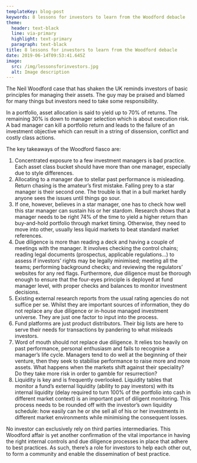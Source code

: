```yaml
---
templateKey: blog-post
keywords: 8 lessons for investors to learn from the Woodford debacle
theme:
  header: text-black
  line: via-primary
  highlight: text-primary
  paragraph: text-black
title: 8 lessons for investors to learn from the Woodford debacle
date: 2019-06-14T09:53:41.645Z
image:
  src: /img/lessonsforinvestors.jpg
  alt: Image description
---
```

The Neil Woodford case that has shaken the UK reminds investors of basic principles for managing their assets. The guy may be praised and blamed for many things but investors need to take some responsibility.

In a portfolio, asset allocation is said to yield up to 70% of returns. The remaining 30% is down to manager selection which is about execution risk. A bad manager can kill a portfolio return and leads to the failure of an investment objective which can result in a string of dissension, conflict and costly class actions.

The key takeaways of the Woodford fiasco are:

1. Concentrated exposure to a few investment managers is bad practice. Each asset class bucket should have more than one manager, especially due to style differences.
2. Allocating to a manager due to stellar past performance is misleading. Return chasing is the amateur’s first mistake. Falling prey to a star manager is their second one. The trouble is that in a bull market hardly anyone sees the issues until things go sour.
3. If one, however, believes in a star manager, one has to check how well this star manager can sustain his or her stardom. Research shows that a manager needs to be right 74% of the time to yield a higher return than buy-and-hold portfolio through market timing. Otherwise, they need to move into other, usually less liquid markets to beat standard market references.
4. Due diligence is more than reading a deck and having a couple of meetings with the manager. It involves checking the control chains; reading legal documents (prospectus, applicable regulations...) to assess if investors’ rights may be legally minimised; meeting all the teams; performing background checks; and reviewing the regulators’ websites for any red flags. Furthermore, due diligence must be thorough enough to ensure that the four-eyes principle is deployed at fund manager level, with proper checks and balances to monitor investment decisions.
5. Existing external research reports from the usual rating agencies do not suffice per se. Whilst they are important sources of information, they do not replace any due diligence or in-house managed investment universe. They are just one factor to input into the process.
6. Fund platforms are just product distributors. Their big lists are here to serve their needs for transactions by pandering to what misleads investors.
7. Word of mouth should not replace due diligence. It relies too heavily on past performance, personal enthusiasm and fails to recognise a manager’s life cycle. Managers tend to do well at the beginning of their venture, then they seek to stabilise performance to raise more and more assets. What happens when the markets shift against their speciality? Do they take more risk in order to gamble for resurrection?
8. Liquidity is key and is frequently overlooked. Liquidity tables that monitor a fund’s external liquidity (ability to pay investors) with its internal liquidity (delay required to turn 100% of the portfolio into cash in different market context) is an important part of diligent monitoring. This process needs to be rounded off with the investor’s own liquidity schedule: how easily can he or she sell all of his or her investments in different market environments while minimising the consequent losses.

No investor can exclusively rely on third parties intermediaries. This Woodford affair is yet another confirmation of the vital importance in having the right internal controls and due diligence processes in place that adhere to best practices. As such, there’s a role for investors to help each other out, to form a community and enable the dissemination of best practice.